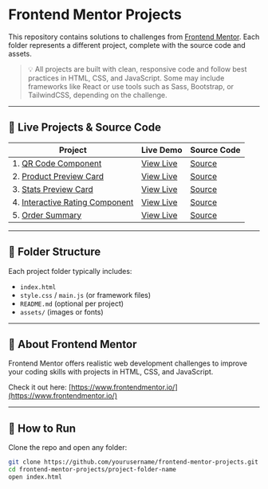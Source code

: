 # Frontend Mentor Projects

This repository contains solutions to challenges from [Frontend Mentor](https://www.frontendmentor.io/). 
Each folder represents a different project, complete with the source code and assets.

> 💡 All projects are built with clean, responsive code and follow best practices in HTML, CSS, and JavaScript. Some may include frameworks like React or use tools such as Sass, Bootstrap, or TailwindCSS, depending on the challenge.

---

## 🚀 Live Projects & Source Code

| Project | Live Demo | Source Code |
|--------|-----------|-------------|
| 1. [QR Code Component](./qr-code-component) | [View Live](https://frontend-mentor-projects-gold.vercel.app/) | [Source](./qr-code-component/index.html) |
| 2. [Product Preview Card](./product-preview-card) | [View Live](https://yourusername.github.io/frontend-mentor-projects/product-preview-card) | [Source](./product-preview-card) |
| 3. [Stats Preview Card](./stats-preview-card) | [View Live](https://yourusername.github.io/frontend-mentor-projects/stats-preview-card) | [Source](./stats-preview-card) |
| 4. [Interactive Rating Component](./interactive-rating-component) | [View Live](https://yourusername.github.io/frontend-mentor-projects/interactive-rating-component) | [Source](./interactive-rating-component) |
| 5. [Order Summary](./order-summary) | [View Live](https://yourusername.github.io/frontend-mentor-projects/order-summary) | [Source](./order-summary) |

---

## 📁 Folder Structure

Each project folder typically includes:

- `index.html`
- `style.css` / `main.js` (or framework files)
- `README.md` (optional per project)
- `assets/` (images or fonts)

---

## 🧠 About Frontend Mentor

Frontend Mentor offers realistic web development challenges to improve your coding skills with projects in HTML, CSS, and JavaScript.

Check it out here: [https://www.frontendmentor.io/](https://www.frontendmentor.io/)

---

## 📌 How to Run

Clone the repo and open any folder:

```bash
git clone https://github.com/yourusername/frontend-mentor-projects.git
cd frontend-mentor-projects/project-folder-name
open index.html

